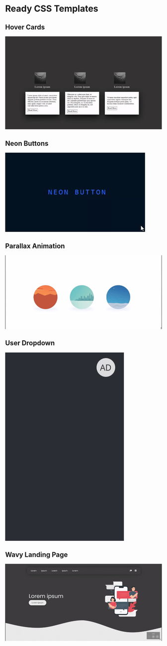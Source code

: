 # Ready CSS Templates

## Hover Cards

<img src="https://github.com/xNoJustice/css-templates/blob/b0c99a5cc7cf2d56d9ca75301157f9e56470838e/hover-cards/hover-cards.gif" alt="" />

## Neon Buttons

<img src="https://github.com/xNoJustice/css-templates/blob/4dfbbd25cbcbfdb73937731c0dbe9ff045425bac/neon-buttons/neon-buttons.gif" alt="" />

## Parallax Animation

<img src="https://github.com/xNoJustice/css-templates/blob/b0c99a5cc7cf2d56d9ca75301157f9e56470838e/parallax-animation/parallax-animation.gif" alt="" />

## User Dropdown

<img src="https://github.com/xNoJustice/css-templates/blob/b0c99a5cc7cf2d56d9ca75301157f9e56470838e/user-dropdown/user-dropdown.gif" alt="" />

## Wavy Landing Page

<img src="https://github.com/xNoJustice/css-templates/blob/b0c99a5cc7cf2d56d9ca75301157f9e56470838e/wavy-landing-page/wavy-landing-page.gif" alt="" />
